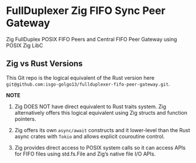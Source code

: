 # FullDuplexer Zig FIFO Sync Peer Gateway
Zig FullDuplex POSIX FIFO Peers and Central FIFO Peer Gateway using POSIX Zig LibC


## Zig vs Rust Versions

This Git repo is the logical equivalent of the Rust version here `git@github.com:isgo-golgo13/fullduplexer-fifo-peer-gateway.git`.

**NOTE**
1. Zig DOES NOT have direct equivalent to Rust traits system. Zig alternatively offers this logical equivalent
using Zig structs and function pointers.

2. Zig offers its own `async/await` constructs and it lower-level than the Rust async crates with `Tokio` and
allows explicit couroutine control.

3. Zig provides direct access to POSIX system calls so it can access APIs for FIFO files using std.fs.File and Zig’s native file I/O APIs.
